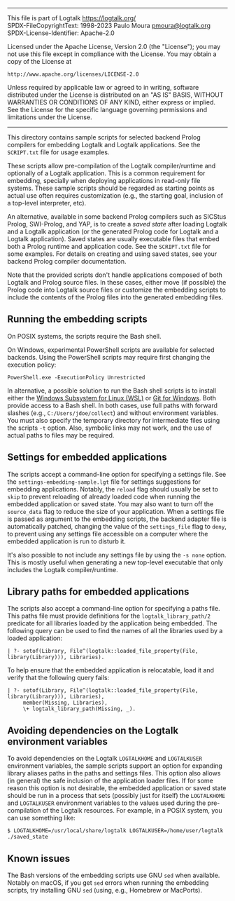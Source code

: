________________________________________________________________________

This file is part of Logtalk <https://logtalk.org/>  
SPDX-FileCopyrightText: 1998-2023 Paulo Moura <pmoura@logtalk.org>  
SPDX-License-Identifier: Apache-2.0

Licensed under the Apache License, Version 2.0 (the "License");
you may not use this file except in compliance with the License.
You may obtain a copy of the License at

    http://www.apache.org/licenses/LICENSE-2.0

Unless required by applicable law or agreed to in writing, software
distributed under the License is distributed on an "AS IS" BASIS,
WITHOUT WARRANTIES OR CONDITIONS OF ANY KIND, either express or implied.
See the License for the specific language governing permissions and
limitations under the License.
________________________________________________________________________


This directory contains sample scripts for selected backend Prolog
compilers for embedding Logtalk and Logtalk applications. See the
`SCRIPT.txt` file for usage examples.

These scripts allow pre-compilation of the Logtalk compiler/runtime
and optionally of a Logtalk application. This is a common requirement
for embedding, specially when deploying applications in read-only file
systems. These sample scripts should be regarded as starting points
as actual use often requires customization (e.g., the starting goal,
inclusion of a top-level interpreter, etc).

An alternative, available in some backend Prolog compilers such as
SICStus Prolog, SWI-Prolog, and YAP, is to create a *saved state*
after loading Logtalk and a Logtalk application (or the generated
Prolog code for Logtalk and a Logtalk application). Saved states
are usually executable files that embed both a Prolog runtime and
application code. See the `SCRIPT.txt` file for some examples.
For details on creating and using saved states, see your backend
Prolog compiler documentation.

Note that the provided scripts don't handle applications composed of
both Logtalk and Prolog source files. In these cases, either move
(if possible) the Prolog code into Logtalk source files or customize
the embedding scripts to include the contents of the Prolog files
into the generated embedding files.

Running the embedding scripts
-----------------------------

On POSIX systems, the scripts require the Bash shell.

On Windows, experimental PowerShell scripts are available for selected
backends. Using the PowerShell scripts may require first changing the
execution policy:

	PowerShell.exe -ExecutionPolicy Unrestricted

In alternative, a possible solution to run the Bash shell scripts is to
install either the [Windows Subsystem for Linux (WSL)](https://docs.microsoft.com/en-us/windows/wsl/)
or [Git for Windows](https://gitforwindows.org). Both provide access
to a Bash shell. In both cases, use full paths with forward slashes
(e.g., `C:/Users/jdoe/collect`) and without environment variables. You
must also specify the temporary directory for intermediate files using
the scripts `-t` option. Also, symbolic links may not work, and the use
of actual paths to files may be required.

Settings for embedded applications
----------------------------------

The scripts accept a command-line option for specifying a settings file.
See the `settings-embedding-sample.lgt` file for settings suggestions for
embedding applications. Notably, the `reload` flag should usually be set
to `skip` to prevent reloading of already loaded code when running the
embedded application or saved state. You may also want to turn off the
`source_data` flag to reduce the size of your application. When a settings
file is passed as argument to the embedding scripts, the backend adapter
file is automatically patched, changing the value of the `settings_file`
flag to `deny`, to prevent using any settings file accessible on a computer
where the embedded application is run to disturb it.

It's also possible to not include any settings file by using the `-s none`
option. This is mostly useful when generating a new top-level executable
that only includes the Logtalk compiler/runtime.

Library paths for embedded applications
---------------------------------------

The scripts also accept a command-line option for specifying a paths file.
This paths file must provide definitions for the `logtalk_library_path/2`
predicate for all libraries loaded by the application being embedded. The
following query can be used to find the names of all the libraries used
by a loaded application:

	| ?- setof(Library, File^(logtalk::loaded_file_property(File, library(Library))), Libraries).

To help ensure that the embedded application is relocatable, load it and
verify that the following query fails:

	| ?- setof(Library, File^(logtalk::loaded_file_property(File, library(Library))), Libraries),
	     member(Missing, Libraries),
	     \+ logtalk_library_path(Missing, _).

Avoiding dependencies on the Logtalk environment variables
----------------------------------------------------------

To avoid dependencies on the Logtalk `LOGTALKHOME` and `LOGTALKUSER`
environment variables, the sample scripts support an option for
expanding library aliases paths in the paths and settings files. This
option also allows (in general) the safe inclusion of the application
loader files. If for some reason this option is not desirable, the
embedded application or saved state should be run in a process that
sets (possibly just for itself) the `LOGTALKHOME` and `LOGTALKUSER`
environment variables to the values used during the pre-compilation
of the Logtalk resources. For example, in a POSIX system, you can
use something like:

	$ LOGTALKHOME=/usr/local/share/logtalk LOGTALKUSER=/home/user/logtalk ./saved_state

Known issues
------------

The Bash versions of the embedding scripts use GNU `sed` when available.
Notably on macOS, if you get `sed` errors when running the embedding
scripts, try installing GNU `sed` (using, e.g., Homebrew or MacPorts).
